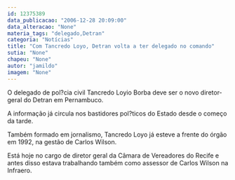 ```yaml
---
id: 12375389
data_publicacao: "2006-12-28 20:09:00"
data_alteracao: "None"
materia_tags: "delegado,Detran"
categoria: "Notícias"
title: "Com Tancredo Loyo, Detran volta a ter delegado no comando"
sutia: "None"
chapeu: "None"
autor: "jamildo"
imagem: "None"
---
```

<p>O delegado de pol?cia civil Tancredo Loyio Borba deve ser o novo diretor-geral do Detran em Pernambuco.</p>
<p>A informa&ccedil;&atilde;o j&aacute; circula nos bastidores pol?ticos do Estado desde o come&ccedil;o da tarde.</p>
<p>Tamb&eacute;m formado em jornalismo, Tancredo Loyo j&aacute; esteve a frente do &oacute;rg&atilde;o em 1992, na gest&atilde;o de Carlos Wilson.</p>
<p>Est&aacute; hoje no cargo de diretor geral da C&acirc;mara de Vereadores do Recife e antes disso estava trabalhando tamb&eacute;m como assessor de Carlos Wilson na Infraero.</p>
